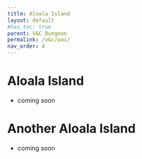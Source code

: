 ```yaml
---
title: Aloala Island
layout: default
#has_toc: true
parent: V&C Dungeon
permalink: /v&c/aai/
nav_order: 4
---
```

# Aloala Island
- coming soon

# Another Aloala Island
- coming soon
